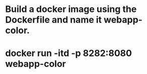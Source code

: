 # Build a docker image using the Dockerfile and name it webapp-color. 


# docker run -itd -p 8282:8080 webapp-color
